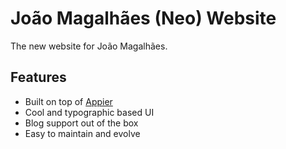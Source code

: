 # João Magalhães (Neo) Website

The new website for João Magalhães.

## Features

* Built on top of [Appier](https://github.com/hivesolutions/appier)
* Cool and typographic based UI
* Blog support out of the box
* Easy to maintain and evolve
